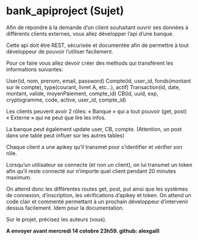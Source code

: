 # bank_apiproject (Sujet)

Afin de répondre à la demande d’un client souhaitant ouvrir ses données à différents clients externes, vous allez développer l’api d’une banque.

Cette api doit être REST, sécurisée et documentée afin de permettre à tout développeur de pouvoir l’utiliser facilement.

Pour ce faire vous allez devoir créer des methods qui transfèrent les informations suivantes:

User(id, nom, prenom, email, password)
Compte(id, user_id, fonds(montant sur le compte), type(courant, livret A, etc...), actif)
Transaction(id, date, montant, valide, moyenPaiement, compte_id)
CB(id, uuid, exp, cryptogramme, code, active, user_id, compte_id)

Les clients peuvent avoir 2 rôles:
« Banque » qui a tout pouvoir (get, post)
« Externe » qui ne peut que lire les infos.

La banque peut également update user, CB, compte.
(Attention, un post dans une table peut influer sur les autres tables)

Chaque client a une apikey qu’il transmet pour s’identifier et vérifier son rôle.

Lorsqu’un utilisateur se connecte (et non un client), on lui transmet un token afin qu’il reste connecté sur n’importe quel client pendant 20 minutes maximum.

On attend donc les différentes routes get, post, put ainsi que les systèmes de connexion, d’inscription, les vérifications d’apikey et token. On attend un code clair et commenté permettant à un prochain développeur d’intervenir dessus facilement. Idem pour la documentation.

Sur le projet, précisez les auteurs (vous).

**A envoyer avant mercredi 14 cotobre 23h59. github: alexgaill**
